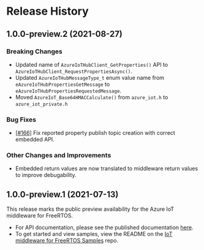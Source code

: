 # Release History

## 1.0.0-preview.2 (2021-08-27)

### Breaking Changes

- Updated name of `AzureIoTHubClient_GetProperties()` API to `AzureIoTHubClient_RequestPropertiesAsync()`.
- Updated `AzureIoTHubMessageType_t` enum value name from `eAzureIoTHubPropertiesGetMessage` to `eAzureIoTHubPropertiesRequestedMessage`.
- Moved `AzureIoT_Base64HMACCalculate()` from `azure_iot.h` to `azure_iot_private.h`

### Bug Fixes

- [[#166]](https://github.com/Azure/azure-iot-middleware-freertos/pull/166) Fix reported property publish topic creation with correct embedded API.

### Other Changes and Improvements

- Embedded return values are now translated to middleware return values to improve debugability.

## 1.0.0-preview.1 (2021-07-13)

This release marks the public preview availability for the Azure IoT middleware for FreeRTOS.

- For API documentation, please see the published documentation [here](https://azure.github.io/azure-iot-middleware-freertos/).
- To get started and view samples, view the README on the [IoT middleware for FreeRTOS Samples](https://github.com/Azure-Samples/iot-middleware-freertos-samples) repo.
